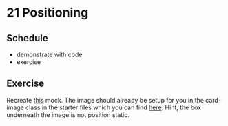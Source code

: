 # 21 Positioning

## Schedule
- demonstrate with code
- exercise

## Exercise
Recreate [this](/assets/exercises/05/position.png) mock. The image should already be setup for you in the card-image class in the starter files which you can find [here](/assets/exercises/05/positioning). Hint, the box underneath the image is not position static.
